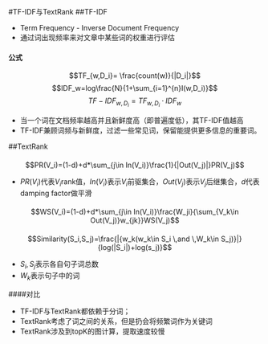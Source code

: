 #TF-IDF与TextRank
##TF-IDF
* Term Frequency - Inverse Document Frequency
* 通过词出现频率来对文章中某些词的权重进行评估
#### 公式
$$TF_{w,D_i}= \frac{count(w)}{|D_i|}$$
$$IDF_w=log\frac{N}{1+\sum_{i=1}^{n}I(w,D_i)}$$
$$TF-IDF_{w,D_i}=TF_{w,D_i}\cdot IDF_w$$
* 当一个词在文档频率越高并且新鲜度高（即普遍度低），其TF-IDF值越高
* TF-IDF兼顾词频与新鲜度，过滤一些常见词，保留能提供更多信息的重要词。
  
##TextRank
####
$$PR(V_i)=(1-d)+d*\sum_{j\in In(V_i)}\frac{1}{|Out(V_j)|}PR(V_j)$$
* $PR(V_i)$代表$V_i$rank值，$In(V_i)$表示$V_i$前驱集合，$Out(V_j)$表示$V_j$后继集合，$d$代表damping factor做平滑
####
$$WS(V_i)=(1-d)+d*\sum_{j\in In(V_i)}\frac{W_ji}{\sum_{V_k\in Out(V_j)}w_{jk}}WS(V_j)$$
####
$$Similarity(S_i,S_j)=\frac{|{w_k(w_k\in S_i \,and \,W_k\in S_j)}|}{log(|S_i|)+log(s_j)}$$
* $S_i,S_j$表示各自句子词总数
* $W_k$表示句子中的词

####对比
* TF-IDF与TextRank都依赖于分词；
* TextRank考虑了词之间的关系，但是扔会将频繁词作为关键词
* TextRank涉及到topK的图计算，提取速度较慢